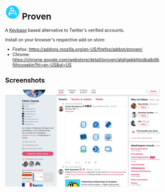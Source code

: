 # ![](./icon_48.png) Proven
A [Keybase](https://keybase.io) based alternative to Twitter's verified
accounts.

Install on your browser's respective add on store:
* Firefox: https://addons.mozilla.org/en-US/firefox/addon/proven/
* Chrome: https://chrome.google.com/webstore/detail/proven/algligpkkhlodbalbiilbfiihcooekjn?hl=en-US&gl=US

## Screenshots
![](./screenshot.png)

